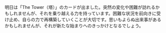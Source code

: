 明日は「The Tower（塔）」のカードが出ました。突然の変化や困難が訪れるかもしれませんが、それを乗り越える力を持っています。困難な状況を前向きに受け止め、自らの力で再構築していくことが大切です。思いもよらぬ出来事があるかもしれませんが、それが新たな始まりへのきっかけとなるでしょう。